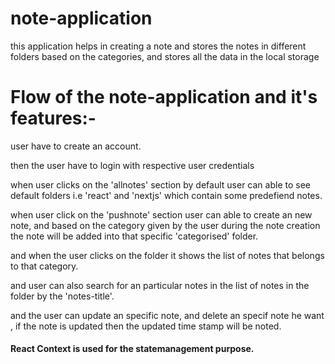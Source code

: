 # note-application
this application helps in creating a note and stores the notes in different folders based on the categories, and 
stores all the data in the local storage 

Flow of the note-application and it's features:-
========================================================
user have to create an account.

then the user have to login with respective user credentials

when user clicks on the 'allnotes' section by default user can able to see default folders i.e 'react' and 'nextjs' which 
contain some predefiend notes.

when user click on the 'pushnote' section user can able to create an new note, and based on the category given by the user during the note creation
the note will be added into that specific 'categorised' folder.
   
and when the user clicks on the folder it shows the list of notes that belongs to that category.

and user can also search for an particular notes in the list of notes in the folder by the 'notes-title'.

and the user can update an specific note, and delete an specif note he want , if the note is updated then the updated time stamp will be noted.


#### React Context is used for the statemanagement purpose.



